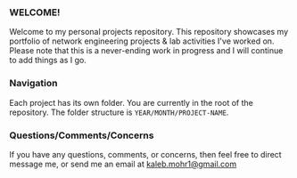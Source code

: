 ###  WELCOME!
Welcome to my personal projects repository. This repository showcases my portfolio of network engineering projects & lab activities I've worked on. Please note that this is a never-ending work in progress and I will continue to add things as I go.

### Navigation
Each project has its own folder. You are currently in the root of the repository. The folder structure is `YEAR/MONTH/PROJECT-NAME`. 

### Questions/Comments/Concerns
If you have any questions, comments, or concerns, then feel free to direct message me, or send me an email at kaleb.mohr1@gmail.com
